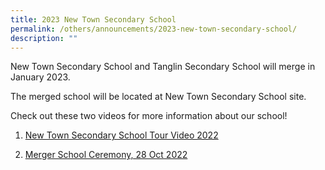 ```yaml
---
title: 2023 New Town Secondary School
permalink: /others/announcements/2023-new-town-secondary-school/
description: ""
---
```

New Town Secondary School and Tanglin Secondary School will merge in January 2023. 

The merged school will be located at New Town Secondary School site.

  

Check out these two videos for more information about our school!

1. [New Town Secondary School Tour Video 2022](https://youtu.be/djp73kKoDZc)

2. [Merger School Ceremony, 28 Oct 2022](https://youtu.be/IbfrUsBSx4U)